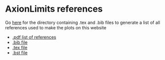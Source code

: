 # AxionLimits references

Go [here](https://github.com/cajohare/AxionLimits/tree/master/refs) for the directory containing .tex and .bib files to generate a list of all references used to make the plots on this website

* [.pdf list of references](https://github.com/cajohare/AxionLimits/blob/master/refs/AxionLimits_Refs.pdf)
* [.bib file](https://github.com/cajohare/AxionLimits/raw/master/refs/biblio.bib)
* [.tex file](https://github.com/cajohare/AxionLimits/raw/master/refs/AxionLimits_Refs.tex)
* [.bst file](https://github.com/cajohare/AxionLimits/raw/master/refs/bibi.bst)
